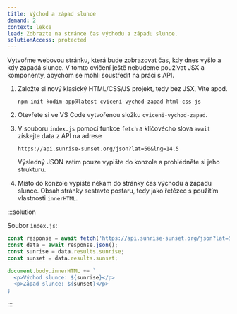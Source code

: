 ```yaml
---
title: Východ a západ slunce
demand: 2
context: lekce
lead: Zobrazte na stránce čas východu a západu slunce.
solutionAccess: protected
---
```


Vytvořme webovou stránku, která bude zobrazovat čas, kdy dnes vyšlo a kdy zapadá slunce. V tomto cvičení ještě nebudeme používat JSX a komponenty, abychom se mohli soustředit na práci s API.

1. Založte si nový klasický HTML/CSS/JS projekt, tedy bez JSX, Vite apod.

   ```shell
   npm init kodim-app@latest cviceni-vychod-zapad html-css-js
   ```

1. Otevřete si ve VS Code vytvořenou složku `cviceni-vychod-zapad`.
1. V souboru `index.js` pomocí funkce `fetch` a klíčovécho slova `await` získejte data z API na adrese
   ```
   https://api.sunrise-sunset.org/json?lat=50&lng=14.5
   ```
   Výsledný JSON zatím pouze vypište do konzole a prohlédněte si jeho strukturu.
1. Místo do konzole vypište někam do stránky čas východu a západu slunce. Obsah stránky sestavte postaru, tedy jako řetězec s použitím vlastnosti `innerHTML`.

:::solution

Soubor `index.js`:

```js
const response = await fetch('https://api.sunrise-sunset.org/json?lat=50&lng=14.5');
const data = await response.json();
const sunrise = data.results.sunrise;
const sunset = data.results.sunset;

document.body.innerHTML += `
  <p>Východ slunce: ${sunrise}</p>
  <p>Západ slunce: ${sunset}</p>
;
```

:::
